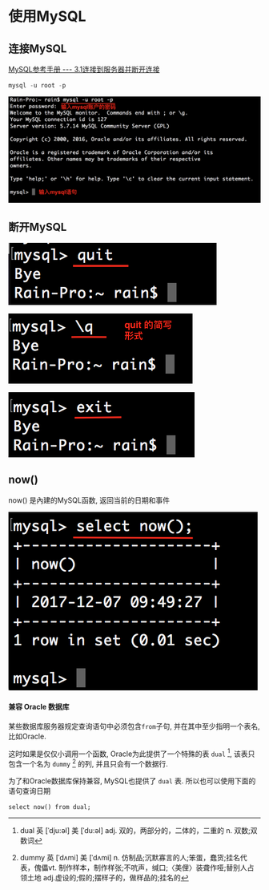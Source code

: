 # 使用MySQL


## 连接MySQL

[MySQL参考手册 --- 3.1连接到服务器并断开连接
](https://dev.mysql.com/doc/refman/5.7/en/connecting-disconnecting.html)

```c
mysql -u root -p
```

![连接MySQL](images/02_01.png)


## 断开MySQL


![quit](images/02_02_02.png)

![\q](images/02_02_03.png)

![exit](images/02_02_01.png)



## now() 

now() 是內建的MySQL函数, 返回当前的日期和事件

![now()函数](images/02_03.png)


	
	

#### 	兼容 Oracle 数据库

某些数据库服务器规定查询语句中必须包含`from`子句, 并在其中至少指明一个表名, 比如Oracle.

这时如果是仅仅小调用一个函数, Oracle为此提供了一个特殊的表 `dual` [^dual], 该表只包含一个名为 `dummy` [^dummy] 的列, 并且只会有一个数据行.

为了和Oracle数据库保持兼容, MySQL也提供了 `dual` 表. 所以也可以使用下面的语句查询日期

```
select now() from dual;
```

	




[^dual]: dual 英 [ˈdju:əl]   美 [ˈdu:əl] adj. 双的，两部分的，二体的，二重的  n. 双数;双数词

[^dummy]:  dummy 英 [ˈdʌmi]   美 [ˈdʌmi]  n. 仿制品;沉默寡言的人;笨蛋，蠢货;挂名代表，傀儡vt. 制作样本，制作样张;不吭声，缄口;〈美俚〉装聋作哑;替别人占领土地 adj.虚设的;假的;摆样子的，做样品的;挂名的




